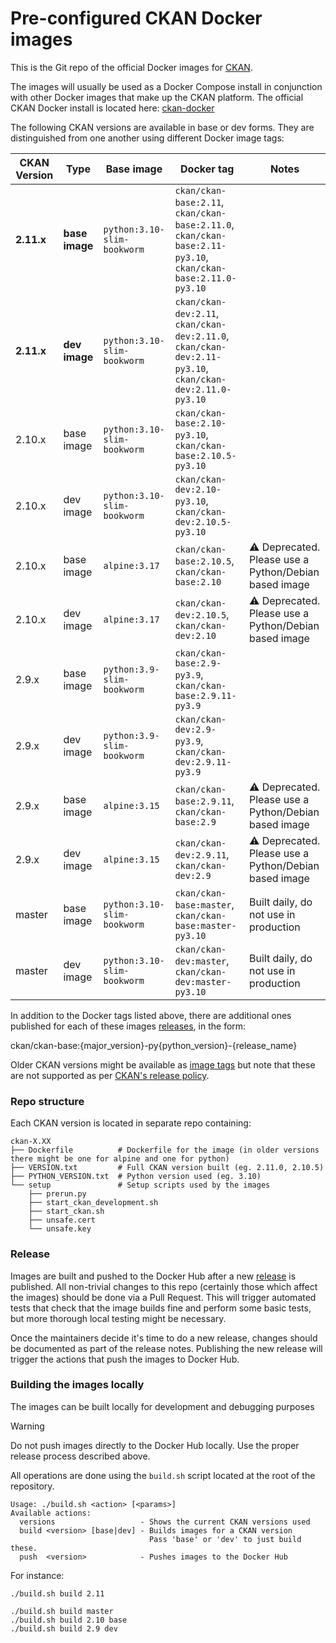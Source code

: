 # Pre-configured CKAN Docker images

This is the Git repo of the official Docker images for [CKAN](https://github.com/ckan/ckan/).

The images will usually be used as a Docker Compose install in conjunction with other Docker images that make up the CKAN platform. The official CKAN Docker install is located here: [ckan-docker](https://github.com/ckan/ckan-docker)

The following CKAN versions are available in base or dev forms. They are distinguished from one another using different Docker image tags:

| CKAN Version | Type |  Base image | Docker tag | Notes |
| --- | --- | --- | --- | --- |
| **2.11.x** | **base image** | `python:3.10-slim-bookworm` | `ckan/ckan-base:2.11`, `ckan/ckan-base:2.11.0`, `ckan/ckan-base:2.11-py3.10`, `ckan/ckan-base:2.11.0-py3.10`          |  |
| **2.11.x** | **dev image**  | `python:3.10-slim-bookworm` | `ckan/ckan-dev:2.11`, `ckan/ckan-dev:2.11.0`, `ckan/ckan-dev:2.11-py3.10`, `ckan/ckan-dev:2.11.0-py3.10`            |  |
| 2.10.x | base image | `python:3.10-slim-bookworm` | `ckan/ckan-base:2.10-py3.10`, `ckan/ckan-base:2.10.5-py3.10` |  |
| 2.10.x | dev image  | `python:3.10-slim-bookworm` | `ckan/ckan-dev:2.10-py3.10`, `ckan/ckan-dev:2.10.5-py3.10`   |  |
| 2.10.x | base image | `alpine:3.17`               | `ckan/ckan-base:2.10.5`, `ckan/ckan-base:2.10`               | :warning: Deprecated. Please use a Python/Debian based image |
| 2.10.x | dev image  | `alpine:3.17`               | `ckan/ckan-dev:2.10.5`, `ckan/ckan-dev:2.10`                 | :warning: Deprecated. Please use a Python/Debian based image |
| 2.9.x  | base image | `python:3.9-slim-bookworm`  | `ckan/ckan-base:2.9-py3.9`, `ckan/ckan-base:2.9.11-py3.9`    |  |
| 2.9.x  | dev image  | `python:3.9-slim-bookworm`  | `ckan/ckan-dev:2.9-py3.9`, `ckan/ckan-dev:2.9.11-py3.9`      |  |
| 2.9.x  | base image | `alpine:3.15`               | `ckan/ckan-base:2.9.11`, `ckan/ckan-base:2.9`                | :warning: Deprecated. Please use a Python/Debian based image |
| 2.9.x  | dev image  | `alpine:3.15`               | `ckan/ckan-dev:2.9.11`, `ckan/ckan-dev:2.9`                  | :warning: Deprecated. Please use a Python/Debian based image |
| master | base image | `python:3.10-slim-bookworm` | `ckan/ckan-base:master`, `ckan/ckan-base:master-py3.10`      | Built daily, do not use in production |
| master | dev image  | `python:3.10-slim-bookworm` | `ckan/ckan-dev:master`, `ckan/ckan-dev:master-py3.10`        | Built daily, do not use in production |

In addition to the Docker tags listed above, there are additional ones published for each of these images [releases](https://github.com/ckan/ckan-docker-base/releases), in the form:

  ckan/ckan-base:{major_version}-py{python_version}-{release_name}


Older CKAN versions might be available as [image tags](https://hub.docker.com/r/ckan/ckan-base/tags) but note that these are not supported as per [CKAN's release policy](https://docs.ckan.org/en/latest/maintaining/releases.html#supported-versions).


### Repo structure

Each CKAN version is located in separate repo containing:

```
ckan-X.XX
├── Dockerfile          # Dockerfile for the image (in older versions there might be one for alpine and one for python)
├── VERSION.txt         # Full CKAN version built (eg. 2.11.0, 2.10.5)
├── PYTHON_VERSION.txt  # Python version used (eg. 3.10)
└── setup               # Setup scripts used by the images
    ├── prerun.py
    ├── start_ckan_development.sh
    ├── start_ckan.sh
    ├── unsafe.cert
    └── unsafe.key

```

### Release

Images are built and pushed to the Docker Hub after a new [release](https://github.com/ckan/ckan-docker-base/releases)
is published.
All non-trivial changes to this repo (certainly those which affect the images) should be
done via a Pull Request. This will trigger automated tests that check that the image
builds fine and perform some basic tests, but more thorough local testing might be necessary.

Once the maintainers decide it's time to do a new release, changes should be documented as
part of the release notes. Publishing the new release will trigger the actions that push
the images to Docker Hub.


### Building the images locally

The images can be built locally for development and debugging purposes

> [!WARNING]
> Do not push images directly to the Docker Hub locally. Use the proper release process described
> above.

All operations are done using the `build.sh` script located at the root of the repository.

```
Usage: ./build.sh <action> [<params>]
Available actions:
  versions                   - Shows the current CKAN versions used
  build <version> [base|dev] - Builds images for a CKAN version
                               Pass 'base' or 'dev' to just build these.
  push  <version>            - Pushes images to the Docker Hub

```

For instance:

```
./build.sh build 2.11

./build.sh build master
./build.sh build 2.10 base
./build.sh build 2.9 dev
```


